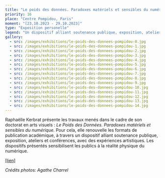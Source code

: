 ```yaml
---
title: "Le poids des données. Paradoxes matériels et sensibles du numérique"
priority: 16
place: "Centre Pompidou, Paris"
moment: "[23.10.2023 - 29.10.2023]"
type: "Exposition personelle"
legend: "Un dispositif alliant soutenance publique, exposition, ateliers et conférence"
gallery:
  - src: /images/exhibitions/le-poids-des-donnees-pompidou-0.jpg
  - src: /images/exhibitions/le-poids-des-donnees-pompidou-1.jpg
  - src: /images/exhibitions/le-poids-des-donnees-pompidou-2.jpg
  - src: /images/exhibitions/le-poids-des-donnees-pompidou-3.jpg
  - src: /images/exhibitions/le-poids-des-donnees-pompidou-4.jpg
  - src: /images/exhibitions/le-poids-des-donnees-pompidou-5.jpg
  - src: /images/exhibitions/le-poids-des-donnees-pompidou-6.jpg
  - src: /images/exhibitions/le-poids-des-donnees-pompidou-7.jpg
  - src: /images/exhibitions/le-poids-des-donnees-pompidou-8.jpg
  - src: /images/exhibitions/le-poids-des-donnees-pompidou-9.jpg
  - src: /images/exhibitions/le-poids-des-donnees-pompidou-10.jpg
  - src: /images/exhibitions/le-poids-des-donnees-pompidou-11.jpg
  - src: /images/exhibitions/le-poids-des-donnees-pompidou-12.jpg
  - src: /images/exhibitions/le-poids-des-donnees-pompidou-13.jpg
  - src: /images/exhibitions/le-poids-des-donnees-pompidou-14.jpg
---
```


Raphaëlle Kerbrat présente les travaux menés dans le cadre de son doctorat en arts visuels : _Le Poids des Données. Paradoxes matériels et sensibles du numérique._ Pour cela, elle renouvelle les formats de publication académique, à travers un dispositif alliant soutenance publique, exposition, ateliers et conférences, avec des expériences artistiques. Les dispositifs présentés sensibilisent les publics à la réalité physique du numérique.

[[lien]](https://www.centrepompidou.fr/fr/programme/agenda/evenement/JZy6dhY)

_Crédits photos: Agathe Charrel_


